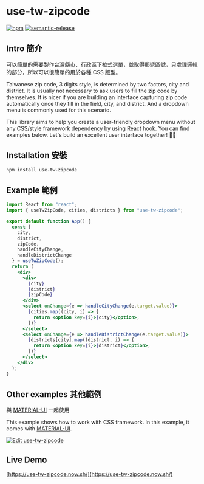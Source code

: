 # use-tw-zipcode

[![npm](https://img.shields.io/npm/v/use-tw-zipcode)](https://www.npmjs.com/package/use-tw-zipcode)
[![semantic-release](https://img.shields.io/badge/%20%20%F0%9F%93%A6%F0%9F%9A%80-semantic--release-e10079.svg)](https://github.com/semantic-release/semantic-release)

## Intro 簡介

可以簡單的需要製作台灣縣市、行政區下拉式選單，並取得郵遞區號，只處理邏輯的部分，所以可以很簡單的用於各種 CSS 版型。

Taiwanese zip code, 3 digits style, is determined by two factors, city and district. It is usually not necessary to ask users to fill the zip code by themselves. It is nicer if you are building an interface capturing zip code automatically once they fill in the field, city, and district. And a dropdown menu is commonly used for this scenario. 

This library aims to help you create a user-friendly dropdown menu without any CSS/style framework dependency by using React hook. You can find examples below. Let's build an excellent user interface together! 🙌🏻       

## Installation 安裝

```bash
npm install use-tw-zipcode
```

## Example 範例

```jsx
import React from "react";
import { useTwZipCode, cities, districts } from "use-tw-zipcode";

export default function App() {
  const {
    city,
    district,
    zipCode,
    handleCityChange,
    handleDistrictChange
  } = useTwZipCode();
  return (
    <div>
      <div>
        {city}
        {district}
        {zipCode}
      </div>
      <select onChange={e => handleCityChange(e.target.value)}>
        {cities.map((city, i) => {
          return <option key={i}>{city}</option>;
        })}
      </select>
      <select onChange={e => handleDistrictChange(e.target.value)}>
        {districts[city].map((district, i) => {
          return <option key={i}>{district}</option>;
        })}
      </select>
    </div>
  );
}

```

## Other examples 其他範例

與 [MATERIAL-UI](https://material-ui.com/) 一起使用

This example shows how to work with CSS framework. In this example, it comes with [MATERIAL-UI](https://material-ui.com/).   

[![Edit use-tw-zipcode](https://codesandbox.io/static/img/play-codesandbox.svg)](https://codesandbox.io/s/use-tw-zipcode-w5y6q?autoresize=1&fontsize=14&hidenavigation=1&theme=dark)

## Live Demo

[https://use-tw-zipcode.now.sh/](https://use-tw-zipcode.now.sh/)
